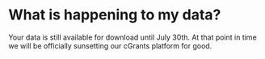 # What is happening to my data?

Your data is still available for download until July 30th. At that point in time we will be officially sunsetting our cGrants platform for good.
